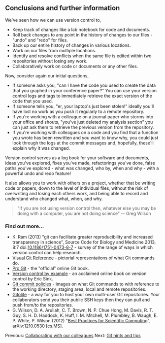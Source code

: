## Conclusions and further information

We've seen how we can use version control to,

* Keep track of changes like a lab notebook for code and documents.
* Roll back changes to any point in the history of changes to our files - "undo" and "redo" for files.
* Back up our entire history of changes in various locations.
* Work on our files from multiple locations.
* Identify and resolve conflicts when the same file is edited within two repositories without losing any work.
* Collaboratively work on code or documents or any other files.

Now, consider again our initial questions,

* If someone asks you, "can I have the code you used to create the data that you graphed in your conference paper?" You can use your version control logs and tags to immediately retrieve the exact version of the code that you used.
* If someone tells you, "er, your laptop's just been stolen!" ideally you'll have lost no work as you push it regularly to a remote repository.
* If you're working with a colleague on a journal paper who storms into your office and shouts, "you've just deleted my analysis section" you can just ask them to retrieve the previous version from the repository.
* If you're working with colleagues on a code and you find that a function you wrote has been rewritten and you want to know why, you could just look through the logs at the commit messages and, hopefully, these'll explain why it was changed.

Version control serves as a log book for your software and documents, ideas you've explored, fixes you've made, refactorings you've done, false paths you've explored - what was changed, who by, when and why - with a powerful undo and redo feature!

It also allows you to work with others on a project, whether that be writing code or papers, down to the level of individual files, without the risk of overwriting and losing each others work, and being able to record and understand who changed what, when, and why. 

> "If you are not using version control then, whatever else you may be doing with a computer, you are not doing science" -- Greg Wilson

### Find out more...

* K. Ram  (2013) "git can facilitate greater reproducibility and increased transparency in science", Source Code for Biology and Medicine 2013, 8:7 doi:[10.1186/1751-0473-8-7](http://dx.doi.org/10.1186/1751-0473-8-7) - survey of the range of ways in which version control can help research.
* [Visual Git Reference](http://marklodato.github.com/visual-git-guide/index-en.html) - pictorial representations of what Git commands do.
* [Pro Git](http://git-scm.com/book) - the "official" online Git book.
* [Version control by example](http://www.ericsink.com/vcbe/) - an acclaimed online book on version control by Eric Sink.
* [Git commit policies](http://osteele.com/posts/2008/05/commit-policies) - images on what Git commands to with reference to the working directory, staging area, local and remote repositories.
* [Gitolite](https://github.com/sitaramc/gitolite) - a way for you to host
your own multi-user Git repositories. Your collaborators send you their public SSH keys then they can pull and push from/to the repositories.
* G. Wilson, D. A. Aruliah, C. T. Brown, N. P. Chue Hong, M. Davis, R. T. Guy, S. H. D. Haddock, K. Huff, I. M. Mitchell, M. Plumbley, B. Waugh, E. P. White, P. Wilson (2012) "[Best Practices for Scientific Computing](http://arxiv.org/abs/1210.0530)", arXiv:1210.0530 [cs.MS].

Previous: [Collaborating with our colleagues](3_Collaboration.md) Next: [Git hints and tips](5_HintsAndTips.md)
